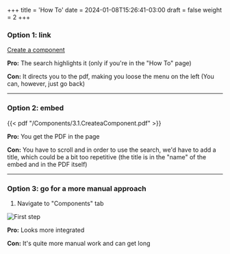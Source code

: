 +++
title = 'How To'
date = 2024-01-08T15:26:41-03:00
draft = false
weight = 2
+++

### Option 1: link 

[Create a component](/Components/3.1.CreateaComponent.pdf)

**Pro:** The search highlights it (only if you're in the "How To" page)

**Con:** It directs you to the pdf, making you loose the menu on the left
(You can, however, just go back)

---

### Option 2: embed

{{< pdf "/Components/3.1.CreateaComponent.pdf" >}}

**Pro:** You get the PDF in the page

**Con:** You have to scroll and in order to use the search, we'd have to
add a title, which could be a bit too repetitive (the title is in 
the "name" of the embed and in the PDF itself)

---

### Option 3: go for a more manual approach

1. Navigate to "Components" tab

![First step](/Components/CreateAComponent/1.png)

**Pro:** Looks more integrated

**Con:** It's quite more manual work and can get long


